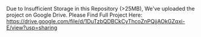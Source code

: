 Due to Insufficient Storage in this Repository (>25MB), We've uploaded the project on Google Drive.
Please Find Full Project Here:
https://drive.google.com/file/d/1DuTzbQDBCkCyThcoZnPQjjAOkGZqxi-E/view?usp=sharing
